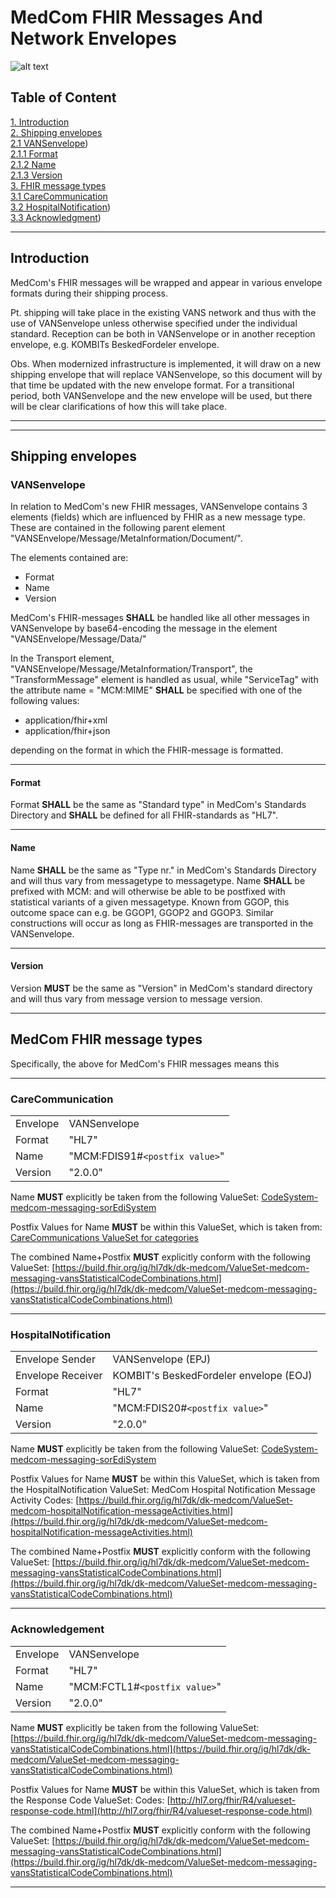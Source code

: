 # MedCom FHIR Messages And Network Envelopes

![alt text](https://medcomdk.github.io/MedCom-FHIR-Communication/fhir-logo.png "HL7 FHIR")

## Table of Content

[1. Introduction](#introduction) <br/>
[2. Shipping envelopes](#shipping-envelopes) <br/>
[2.1 VANSenvelope](#vansenvelope)) <br/>
[2.1.1 Format](#format) <br/>
[2.1.2 Name](#name) <br/>
[2.1.3 Version](#version) <br/>
[3. FHIR message types](#medcom-fhir-message-types) <br/>
[3.1 CareCommunication](#carecommunication) <br/>
[3.2 HospitalNotification](#hospitalnotification)) <br/>
[3.3 Acknowledgment](#acknowledgement)) <br/>

---

## Introduction

MedCom's FHIR messages will be wrapped and appear in various envelope formats during their shipping process.

Pt. shipping will take place in the existing VANS network and thus with the use of VANSenvelope unless otherwise specified under the individual standard. Reception can be both in VANSenvelope or in another reception envelope, e.g. KOMBITs BeskedFordeler envelope.

Obs. When modernized infrastructure is implemented, it will draw on a new shipping envelope that will replace VANSenvelope, so this document will by that time be updated with the new envelope format. For a transitional period, both VANSenvelope and the new envelope will be used, but there will be clear clarifications of how this will take place.

---

---

## Shipping envelopes

### VANSenvelope

In relation to MedCom's new FHIR messages, VANSenvelope contains 3 elements (fields) which are influenced by FHIR as a new message type. These are contained in the following parent element "VANSEnvelope/Message/MetaInformation/Document/".

The elements contained are:

- Format
- Name
- Version

MedCom's FHIR-messages **SHALL** be handled like all other messages in VANSenvelope by  base64-encoding the message in the element "VANSEnvelope/Message/Data/"

In the Transport element, "VANSEnvelope/Message/MetaInformation/Transport", the "TransformMessage" element is handled as usual, while "ServiceTag" with the attribute name = "MCM:MIME" **SHALL** be specified with one of the following values:

- application/fhir+xml
- application/fhir+json

depending on the format in which the FHIR-message is formatted.

---

#### Format

Format **SHALL** be the same as "Standard type" in MedCom's Standards Directory and **SHALL** be defined for all FHIR-standards as "HL7".

---

#### Name

Name **SHALL** be the same as "Type nr." in MedCom's Standards Directory and will thus vary from messagetype to messagetype. Name **SHALL** be prefixed with MCM: and will otherwise be able to be postfixed with statistical variants of a given messagetype. Known from GGOP, this outcome space can e.g. be GGOP1, GGOP2 and GGOP3. Similar constructions will occur as long as FHIR-messages are transported in the VANSenvelope.

---

#### Version

Version **MUST** be the same as "Version" in MedCom's standard directory and will thus vary from message version to message version.

---

## MedCom FHIR message types

Specifically, the above for MedCom's FHIR messages means this

---

### CareCommunication

|||
|:---|:---|
|Envelope           |VANSenvelope                           |
|Format             |"HL7"                                  |
|Name               |"MCM:FDIS91#`<postfix value>`"         |
|Version            |"2.0.0"                                |

Name **MUST** explicitly be taken from the following ValueSet: [CodeSystem-medcom-messaging-sorEdiSystem](https://build.fhir.org/ig/hl7dk/dk-medcom/CodeSystem-medcom-messaging-sorEdiSystem.html)

Postfix Values for Name **MUST** be within this ValueSet, which is taken from: [CareCommunications ValueSet for categories](https://build.fhir.org/ig/hl7dk/dk-medcom/ValueSet-medcom-careCommunication-categories.html)

The combined Name+Postfix **MUST** explicitly conform with the following ValueSet: [https://build.fhir.org/ig/hl7dk/dk-medcom/ValueSet-medcom-messaging-vansStatisticalCodeCombinations.html](https://build.fhir.org/ig/hl7dk/dk-medcom/ValueSet-medcom-messaging-vansStatisticalCodeCombinations.html)

---

### HospitalNotification

|||
|:---|:---|
|Envelope Sender    |VANSenvelope (EPJ)                      |
|Envelope Receiver  |KOMBIT's BeskedFordeler envelope (EOJ)  |
|Format             |"HL7"                                   |
|Name               |"MCM:FDIS20#`<postfix value>`"          |
|Version            |"2.0.0"                                 |

Name **MUST** explicitly be taken from the following ValueSet: [CodeSystem-medcom-messaging-sorEdiSystem](https://build.fhir.org/ig/hl7dk/dk-medcom/CodeSystem-medcom-messaging-sorEdiSystem.html)

Postfix Values for Name **MUST** be within this ValueSet, which is taken from the HospitalNotification ValueSet: MedCom Hospital Notification Message Activity Codes:  [https://build.fhir.org/ig/hl7dk/dk-medcom/ValueSet-medcom-hospitalNotification-messageActivities.html](https://build.fhir.org/ig/hl7dk/dk-medcom/ValueSet-medcom-hospitalNotification-messageActivities.html)

The combined Name+Postfix **MUST** explicitly conform with the following ValueSet: [https://build.fhir.org/ig/hl7dk/dk-medcom/ValueSet-medcom-messaging-vansStatisticalCodeCombinations.html](https://build.fhir.org/ig/hl7dk/dk-medcom/ValueSet-medcom-messaging-vansStatisticalCodeCombinations.html)

---

### Acknowledgement

|||
|:---|:---|
|Envelope           |VANSenvelope                           |
|Format             |"HL7"                                  |
|Name               |"MCM:FCTL1#`<postfix value>`"          |
|Version            |"2.0.0"                                |

Name **MUST** explicitly be taken from the following ValueSet: [https://build.fhir.org/ig/hl7dk/dk-medcom/ValueSet-medcom-messaging-vansStatisticalCodeCombinations.html](https://build.fhir.org/ig/hl7dk/dk-medcom/ValueSet-medcom-messaging-vansStatisticalCodeCombinations.html)

Postfix Values for Name **MUST** be within this ValueSet, which is taken from the Response Code ValueSet: Codes:  [http://hl7.org/fhir/R4/valueset-response-code.html](http://hl7.org/fhir/R4/valueset-response-code.html)

The combined Name+Postfix **MUST** explicitly conform with the following ValueSet: [https://build.fhir.org/ig/hl7dk/dk-medcom/ValueSet-medcom-messaging-vansStatisticalCodeCombinations.html](https://build.fhir.org/ig/hl7dk/dk-medcom/ValueSet-medcom-messaging-vansStatisticalCodeCombinations.html)

---